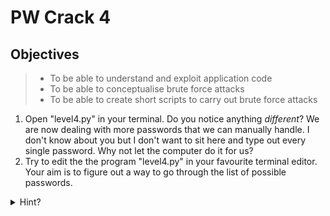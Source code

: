 # PW Crack 4

## Objectives

> - To be able to understand and exploit application code
> - To be able to conceptualise brute force attacks
> - To be able to create short scripts to carry out brute force attacks

1. Open "level4.py" in your terminal. Do you notice anything _different_? We are now dealing with more passwords that we can manually handle. I don't know about you but I don't want to sit here and type out every single password. Why not let the computer do it for us?
2. Try to edit the the program "level4.py" in your favourite terminal editor. Your aim is to figure out a way to go through the list of possible passwords.
<details>
<summary>Hint?</summary>
<br>
Copy the pos_pw_list into the level_4_pw_check method.
From there create a for loop to go through the list of possible passwords

</details>
